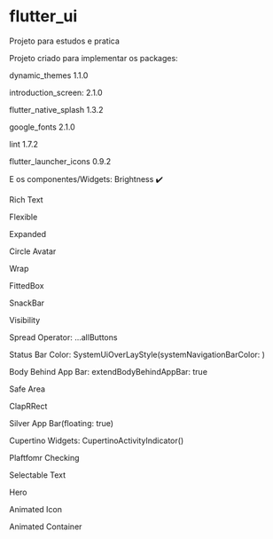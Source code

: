 # flutter_ui

Projeto para estudos e pratica

Projeto criado para implementar os packages:

dynamic_themes 1.1.0

introduction_screen: 2.1.0

flutter_native_splash 1.3.2

google_fonts 2.1.0

lint 1.7.2

flutter_launcher_icons 0.9.2


E os componentes/Widgets:
Brightness ✔️

Rich Text

Flexible

Expanded

Circle Avatar

Wrap

FittedBox

SnackBar

Visibility

Spread Operator: ...allButtons

Status Bar Color: SystemUiOverLayStyle(systemNavigationBarColor: )

Body Behind App Bar: extendBodyBehindAppBar: true

Safe Area

ClapRRect

Silver App Bar(floating: true)

Cupertino Widgets: CupertinoActivityIndicator()

Plaftfomr Checking

Selectable Text

Hero

Animated Icon

Animated Container

